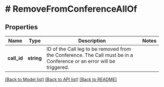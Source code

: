 # # RemoveFromConferenceAllOf

## Properties

Name | Type | Description | Notes
------------ | ------------- | ------------- | -------------
**call_id** | **string** | ID of the Call leg to be removed from the Conference. The Call must be in a Conference or an error will be triggered. |

[[Back to Model list]](../../README.md#models) [[Back to API list]](../../README.md#endpoints) [[Back to README]](../../README.md)
